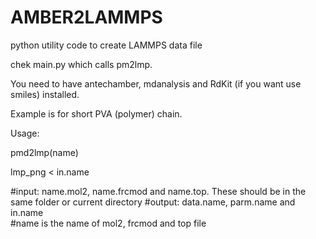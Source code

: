 # AMBER2LAMMPS
python utility code to create LAMMPS data file

chek main.py which calls pm2lmp. 

You need to have antechamber, mdanalysis and RdKit (if you want use smiles) installed. 

Example is for short PVA (polymer) chain.

Usage:

pmd2lmp(name)

lmp_png < in.name

#input: name.mol2, name.frcmod and name.top. These should be in the same folder or current directory
#output: data.name, parm.name and in.name  
#name is the name of mol2, frcmod and top file
